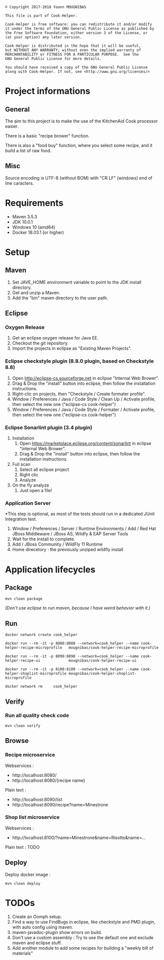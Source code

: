 ```
© Copyright 2017-2018 Yoann MOUGNIBAS

This file is part of Cook-Helper.

Cook-Helper is free software: you can redistribute it and/or modify
it under the terms of the GNU General Public License as published by
the Free Software Foundation, either version 3 of the License, or
(at your option) any later version.

Cook-Helper is distributed in the hope that it will be useful,
but WITHOUT ANY WARRANTY; without even the implied warranty of
MERCHANTABILITY or FITNESS FOR A PARTICULAR PURPOSE.  See the
GNU General Public License for more details.

You should have received a copy of the GNU General Public License
along with Cook-Helper. If not, see <http://www.gnu.org/licenses/>
```

# Project informations

## General

The aim to this project is to make the use of the KitchenAid Cook processor easier.

There is a basic "recipe brower" function.

There is also a "food buy" function, where you select some recipe, and it build a list of raw food.

## Misc

Source encoding is UTF-8 (without BOM) with "CR LF" (windows) end of line caracters.


# Requirements

* Maven 3.5.3
* JDK 10.0.1
* Windows 10 (amd64)
* Docker 18.03.1 (or higher)

# Setup

## Maven

1) Set JAVE_HOME environment variable to point to the JDK install directory.
1) Get and unzip a Maven.
1) Add the "bin" maven directory to the user path.

## Eclipse

### Oxygen Release

1) Get an eclipse oxygen release for Java EE.
1) Checkout the git repository.
1) Import the projects in eclipse as "Existing Maven Projects".

### Eclipse checkstyle plugin (8.8.0 plugin, based on Checkstyle 8.8)

1) Open http://eclipse-cs.sourceforge.net in eclipse "Internal Web Brower".
1) Drag & Drop the "install" button into eclipse, then follow the installation instructions.
1) Right-clic on projects, then "Checkstyle / Create formater profile".
1) Window / Preferences / Java / Code Style / Clean Up / Activate profile, then select the new one ("eclipse-cs cook-helper")
1) Window / Preferences / Java / Code Style / Formater / Activate profile, then select the new one ("eclipse-cs cook-helper")

### Eclipse Sonarlint plugin (3.4 plugin)

1) Installation
   1) Open https://marketplace.eclipse.org/content/sonarlint in eclipse "Internal Web Brower".
   1) Drag & Drop the "install" button into eclipse, then follow the installation instructions.
1) Full scan
   1) Select all eclipse project
   1) Right clic
   1) Analyze
1) On the fly analyze
   1) Just open a file!

### Application Server

*This step is optional, as most of the tests should run in a dedicated JUnit Integration test.

1) Window / Preferences / Server / Runtime Environments / Add / Red Hat JBoss Middleware / JBoss AS, Wildfy & EAP Server Tools
1) Wait for the install to complete.
1) Add / JBoss Community / WildFly 11 Runtime
1) Home direcetory : the previously unziped wildfly install

# Application lifecycles

## Package

`mvn clean package`

*(Don't use eclipse to run maven, because I have weird behavior with it.)*

## Run

`docker network create cook_helper`

`docker run --rm -it -p 8080:8080 --network=cook_helper --name cook-helper-recipe-microprofile   mougnibas/cook-helper-recipe-microprofile`

`docker run --rm -it -p 8090:8090 --network=cook_helper --name cook-helper-recipe-ui             mougnibas/cook-helper-recipe-ui`

`docker run --rm -it -p 8100:8100 --network=cook_helper --name cook-helper-shoplist-microprofile mougnibas/cook-helper-shoplist-microprofile`

`docker network rm     cook_helper`

## Verify

### Run all quality check code

`mvn clean verify`

## Browse

### Recipe microservice

Webservices :
* http://localhost:8080/
* http://localhost:8080/{recipe name}

Plain text :
* http://localhost:8090/list
* http://localhost:8090/recipe?name=Minestrone

### Shop list microservice

Webservices :
* http://localhost:8100/?name=Minestrone&name=Risotto&name=...

Plain text :
TODO

## Deploy

Deploy docker image :

`mvn clean deploy`


# TODOs

1) Create an Oomph setup.
1) Find a way to use FindBugs in eclipse, like checkstyle and PMD plugin, with auto config using maven.
1) maven-javadoc-plugin show errors on build.
1) Don't use a custom assembly : Try to use the default one and exclude maven and eclipse stuff.
1) Add another module to add some recipes for building a "weekly bill of materials"
